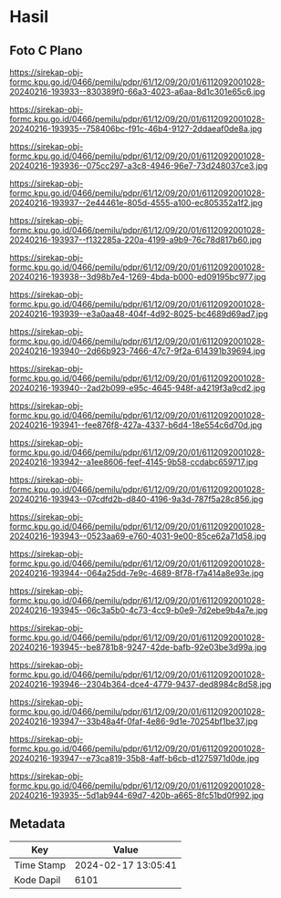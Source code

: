# Hasil

## Foto C Plano

https://sirekap-obj-formc.kpu.go.id/0466/pemilu/pdpr/61/12/09/20/01/6112092001028-20240216-193933--830389f0-66a3-4023-a6aa-8d1c301e65c6.jpg

https://sirekap-obj-formc.kpu.go.id/0466/pemilu/pdpr/61/12/09/20/01/6112092001028-20240216-193935--758406bc-f91c-46b4-9127-2ddaeaf0de8a.jpg

https://sirekap-obj-formc.kpu.go.id/0466/pemilu/pdpr/61/12/09/20/01/6112092001028-20240216-193936--075cc297-a3c8-4946-96e7-73d248037ce3.jpg

https://sirekap-obj-formc.kpu.go.id/0466/pemilu/pdpr/61/12/09/20/01/6112092001028-20240216-193937--2e44461e-805d-4555-a100-ec805352a1f2.jpg

https://sirekap-obj-formc.kpu.go.id/0466/pemilu/pdpr/61/12/09/20/01/6112092001028-20240216-193937--f132285a-220a-4199-a9b9-76c78d817b60.jpg

https://sirekap-obj-formc.kpu.go.id/0466/pemilu/pdpr/61/12/09/20/01/6112092001028-20240216-193938--3d98b7e4-1269-4bda-b000-ed09195bc977.jpg

https://sirekap-obj-formc.kpu.go.id/0466/pemilu/pdpr/61/12/09/20/01/6112092001028-20240216-193939--e3a0aa48-404f-4d92-8025-bc4689d69ad7.jpg

https://sirekap-obj-formc.kpu.go.id/0466/pemilu/pdpr/61/12/09/20/01/6112092001028-20240216-193940--2d66b923-7466-47c7-9f2a-614391b39694.jpg

https://sirekap-obj-formc.kpu.go.id/0466/pemilu/pdpr/61/12/09/20/01/6112092001028-20240216-193940--2ad2b099-e95c-4645-948f-a4219f3a9cd2.jpg

https://sirekap-obj-formc.kpu.go.id/0466/pemilu/pdpr/61/12/09/20/01/6112092001028-20240216-193941--fee876f8-427a-4337-b6d4-18e554c6d70d.jpg

https://sirekap-obj-formc.kpu.go.id/0466/pemilu/pdpr/61/12/09/20/01/6112092001028-20240216-193942--a1ee8606-feef-4145-9b58-ccdabc659717.jpg

https://sirekap-obj-formc.kpu.go.id/0466/pemilu/pdpr/61/12/09/20/01/6112092001028-20240216-193943--07cdfd2b-d840-4196-9a3d-787f5a28c856.jpg

https://sirekap-obj-formc.kpu.go.id/0466/pemilu/pdpr/61/12/09/20/01/6112092001028-20240216-193943--0523aa69-e760-4031-9e00-85ce62a71d58.jpg

https://sirekap-obj-formc.kpu.go.id/0466/pemilu/pdpr/61/12/09/20/01/6112092001028-20240216-193944--064a25dd-7e9c-4689-8f78-f7a414a8e93e.jpg

https://sirekap-obj-formc.kpu.go.id/0466/pemilu/pdpr/61/12/09/20/01/6112092001028-20240216-193945--06c3a5b0-4c73-4cc9-b0e9-7d2ebe9b4a7e.jpg

https://sirekap-obj-formc.kpu.go.id/0466/pemilu/pdpr/61/12/09/20/01/6112092001028-20240216-193945--be8781b8-9247-42de-bafb-92e03be3d99a.jpg

https://sirekap-obj-formc.kpu.go.id/0466/pemilu/pdpr/61/12/09/20/01/6112092001028-20240216-193946--2304b364-dce4-4779-9437-ded8984c8d58.jpg

https://sirekap-obj-formc.kpu.go.id/0466/pemilu/pdpr/61/12/09/20/01/6112092001028-20240216-193947--33b48a4f-0faf-4e86-9d1e-70254bf1be37.jpg

https://sirekap-obj-formc.kpu.go.id/0466/pemilu/pdpr/61/12/09/20/01/6112092001028-20240216-193947--e73ca819-35b8-4aff-b6cb-d1275971d0de.jpg

https://sirekap-obj-formc.kpu.go.id/0466/pemilu/pdpr/61/12/09/20/01/6112092001028-20240216-193935--5d1ab944-69d7-420b-a665-8fc51bd0f992.jpg


## Metadata

| Key        | Value               |
| ---------- | ------------------- |
| Time Stamp | 2024-02-17 13:05:41 |
| Kode Dapil | 6101                |



